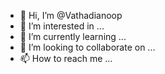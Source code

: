 - 👋 Hi, I’m @Vathadianoop
- 👀 I’m interested in ...
- 🌱 I’m currently learning ...
- 💞️ I’m looking to collaborate on ...
- 📫 How to reach me ...

<!---
Vathadianoop/Vathadianoop is a ✨ special ✨ repository because its `README.md` (this file) appears on your GitHub profile.
You can click the Preview link to take a look at your changes.
--->
